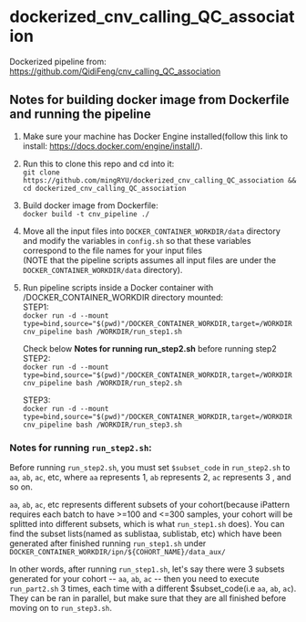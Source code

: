 # dockerized_cnv_calling_QC_association
Dockerized pipeline from: https://github.com/QidiFeng/cnv_calling_QC_association

## Notes for building docker image from Dockerfile and running the pipeline

1. Make sure your machine has Docker Engine installed(follow this link to install: https://docs.docker.com/engine/install/).
2. Run this to clone this repo and cd into it: <br/> `git clone https://github.com/mingRYU/dockerized_cnv_calling_QC_association && cd dockerized_cnv_calling_QC_association`
3. Build docker image from Dockerfile: <br/> `docker build -t cnv_pipeline ./`
4. Move all the input files into `DOCKER_CONTAINER_WORKDIR/data` directory and modify the variables in `config.sh` so that these variables correspond to the file names for your input files <br/>(NOTE that the pipeline scripts assumes all input files are under the `DOCKER_CONTAINER_WORKDIR/data` directory).
5. Run pipeline scripts inside a Docker container with /DOCKER_CONTAINER_WORKDIR directory mounted: <br/> 
    STEP1: <br/>`docker run -d --mount type=bind,source="$(pwd)"/DOCKER_CONTAINER_WORKDIR,target=/WORKDIR cnv_pipeline bash /WORKDIR/run_step1.sh`<br/>
    
    Check below **Notes for running run_step2.sh** before running step2 <br/>
    STEP2: <br/>`docker run -d --mount type=bind,source="$(pwd)"/DOCKER_CONTAINER_WORKDIR,target=/WORKDIR cnv_pipeline bash /WORKDIR/run_step2.sh`<br/>
    
    STEP3: <br/>`docker run -d --mount type=bind,source="$(pwd)"/DOCKER_CONTAINER_WORKDIR,target=/WORKDIR cnv_pipeline bash /WORKDIR/run_step3.sh`<br/>

### Notes for running `run_step2.sh`:
Before running `run_step2.sh`, you must set `$subset_code` in `run_step2.sh` to `aa`, `ab`, `ac`, etc, where `aa` represents 1, `ab` represents 2, `ac` represents 3 , and so on.<br/> 

`aa`, `ab`, `ac`, etc represents different subsets of your cohort(because iPattern requires each batch to have >=100 and <=300 samples, your cohort will be splitted into different subsets, which is what `run_step1.sh` does). You can find the subset lists(named as sublistaa, sublistab, etc) which have been generated after finished running `run_step1.sh` under `DOCKER_CONTAINER_WORKDIR/ipn/${COHORT_NAME}/data_aux/`<br/>

In other words, after running `run_step1.sh`, let's say there were 3 subsets generated for your cohort -- `aa`, `ab`, `ac` -- then you need to execute `run_part2.sh` 3 times, each time with a different $subset_code(i.e `aa`, `ab`, `ac`). They can be ran in parallel, but make sure that they are all finished before moving on to `run_step3.sh`.
